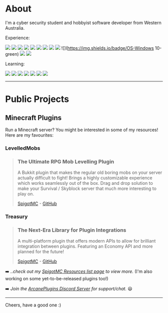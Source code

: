# About

I'm a cyber security student and hobbyist software developer from Western Australia.

Experience:

![](https://img.shields.io/badge/lang-Java-blue) ![](https://img.shields.io/badge/lang-HTML-blue) ![](https://img.shields.io/badge/lang-CSS-blue) ![](https://img.shields.io/badge/lang-SQL-blue) ![](https://img.shields.io/badge/database-SQLite-yellow) ![](https://img.shields.io/badge/database-MySQL-yellow) ![](https://img.shields.io/badge/engine-Unity3D-yellow) ![](https://img.shields.io/badge/editor-IntelliJ-purple) ![](https://img.shields.io/badge/editor-VSCode-purple) ![](https://img.shields.io/badge/OS-Windows 10-green) ![](https://img.shields.io/badge/OS-macOS-green) ![](https://img.shields.io/badge/OS-Ubuntu-green)

Learning:

![](https://img.shields.io/badge/lang-C-blue) ![](https://img.shields.io/badge/lang-C++-blue) ![](https://img.shields.io/badge/lang-JavaScript-blue) ![](https://img.shields.io/badge/lang-Python-blue) ![](https://img.shields.io/badge/lang-Rust-blue) ![](https://img.shields.io/badge/runtime-Node.JS-yellow)  ![](https://img.shields.io/badge/editor-PyCharm-purple)

***

# Public Projects

## Minecraft Plugins

Run a Minecraft server? You might be interested in some of my resources! Here are my favourites:

### LevelledMobs
> ### The Ultimate RPG Mob Levelling Plugin
> 
> A Bukkit plugin that makes the regular old boring mobs on your server actually difficult to fight! Brings a highly customizable experience which works seamlessly out of the box. Drag and drop solution to make your Survival / Skyblock server that much more interesting to play on.
>
> [SpigotMC](https://www.spigotmc.org/resources/levelledmobs.74304/) - [GitHub](https://github.com/lokka30/LevelledMobs)

### Treasury
> ### The Next-Era Library for Plugin Integrations
> 
> A multi-platform plugin that offers modern APIs to allow for brilliant integration between plugins. Featuring an Economy API and more planned for the future!
> 
> [SpigotMC](https://www.spigotmc.org/resources/treasury.99531/) - [GitHub](https://github.com/lokka30/Treasury)

➡️ *..check out my [SpigotMC Resources list page](https://www.spigotmc.org/resources/authors/lokka30.828699/) to view more.* (I'm also working on some yet-to-be-released plugins too!)

➡️ *Join the [ArcanePlugins Discord Server](https://www.discord.io/arcaneplugins) for support/chat.* 😃

***

Cheers, have a good one :)
